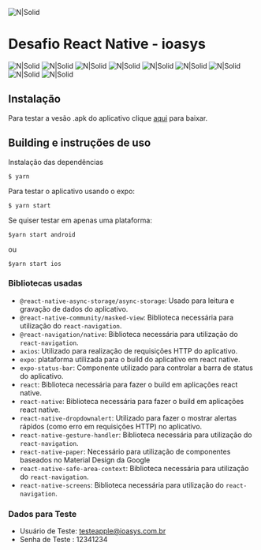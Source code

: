 ![N|Solid](logo_ioasys.png)

# Desafio React Native - ioasys

![N|Solid](screenshots/1-splash.png) 
![N|Solid](screenshots/2-login.png) 
![N|Solid](screenshots/3-login-filled.png) 
![N|Solid](screenshots/4-login-error-and-show-pass.png) 
![N|Solid](screenshots/5-home.png) 
![N|Solid](screenshots/6-home-filter.png) 
![N|Solid](screenshots/7-enterprise.png) 
![N|Solid](screenshots/8-enterprise-scrolling.png) 
![N|Solid](screenshots/9-profile.png) 

## Instalação
Para testar a vesão .apk do aplicativo clique [aqui](IoasysEmpresa.apk) para baixar.

## Building e instruções de uso

Instalaçâo das dependências
```
$ yarn
```

Para testar o aplicativo usando o expo:
```
$ yarn start 
```

Se quiser testar em apenas uma plataforma:
```
$yarn start android
```
ou
```
$yarn start ios
```

### Bibliotecas usadas ###

- `@react-native-async-storage/async-storage`: Usado para leitura e gravação de dados do aplicativo.
- `@react-native-community/masked-view`: Biblioteca necessária para utilização do `react-navigation`.
- `@react-navigation/native`: Biblioteca necessária para utilização do `react-navigation`.
- `axios`: Utilizado para realização de requisições HTTP do aplicativo.
- `expo`: plataforma utilizada para o build do aplicativo em react native.
- `expo-status-bar`: Componente utilizado para controlar a barra de status do aplicativo.
- `react`: Biblioteca necessária para fazer o build em aplicações react native.
- `react-native`: Biblioteca necessária para fazer o build em aplicações react native.
- `react-native-dropdownalert`: Utilizado para fazer o mostrar alertas rápidos (como erro em requisições HTTP) no aplicativo.
- `react-native-gesture-handler`: Biblioteca necessária para utilização do `react-navigation`.
- `react-native-paper`: Necessário para utilização de componentes baseados no Material Design da Google
- `react-native-safe-area-context`: Biblioteca necessária para utilização do `react-navigation`.
- `react-native-screens`: Biblioteca necessária para utilização do `react-navigation`.

### Dados para Teste ###
* Usuário de Teste: testeapple@ioasys.com.br
* Senha de Teste : 12341234